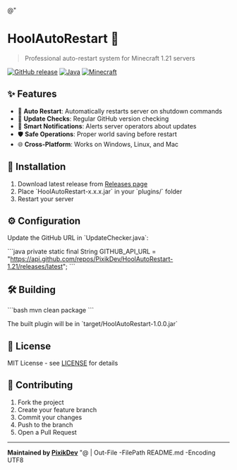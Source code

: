 @"
# HoolAutoRestart 🔄

> Professional auto-restart system for Minecraft 1.21 servers

[![GitHub release](https://img.shields.io/github/v/release/PixikDev/HoolAutoRestart-1.21)](https://github.com/PixikDev/HoolAutoRestart-1.21/releases)
[![Java](https://img.shields.io/badge/Java-21-red)](https://java.com)
[![Minecraft](https://img.shields.io/badge/Minecraft-1.21-green)](https://minecraft.net)

## ✨ Features

- 🔄 **Auto Restart**: Automatically restarts server on shutdown commands
- 📡 **Update Checks**: Regular GitHub version checking
- 📢 **Smart Notifications**: Alerts server operators about updates
- 🛡️ **Safe Operations**: Proper world saving before restart
- 🌐 **Cross-Platform**: Works on Windows, Linux, and Mac

## 🚀 Installation

1. Download latest release from [Releases page](https://github.com/PixikDev/HoolAutoRestart-1.21/releases)
2. Place \`HoolAutoRestart-x.x.x.jar\` in your \`plugins/\` folder
3. Restart your server

## ⚙️ Configuration

Update the GitHub URL in \`UpdateChecker.java\`:

\`\`\`java
private static final String GITHUB_API_URL = "https://api.github.com/repos/PixikDev/HoolAutoRestart-1.21/releases/latest";
\`\`\`

## 🛠️ Building

\`\`\`bash
mvn clean package
\`\`\`

The built plugin will be in \`target/HoolAutoRestart-1.0.0.jar\`

## 📝 License

MIT License - see [LICENSE](LICENSE) for details

## 🤝 Contributing

1. Fork the project
2. Create your feature branch
3. Commit your changes
4. Push to the branch
5. Open a Pull Request

---
**Maintained by [PixikDev](https://github.com/Picklobev)**
"@ | Out-File -FilePath README.md -Encoding UTF8
